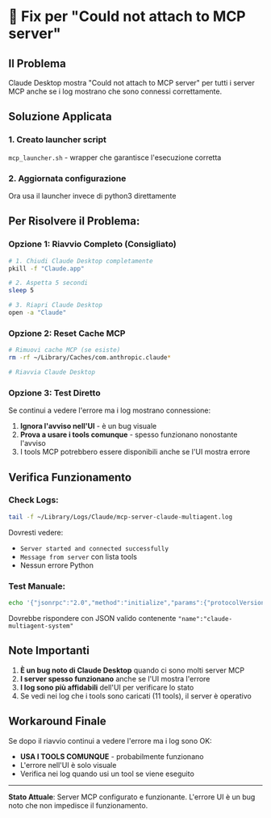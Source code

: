 # 🔧 Fix per "Could not attach to MCP server"

## Il Problema
Claude Desktop mostra "Could not attach to MCP server" per tutti i server MCP anche se i log mostrano che sono connessi correttamente.

## Soluzione Applicata

### 1. Creato launcher script
`mcp_launcher.sh` - wrapper che garantisce l'esecuzione corretta

### 2. Aggiornata configurazione
Ora usa il launcher invece di python3 direttamente

## Per Risolvere il Problema:

### Opzione 1: Riavvio Completo (Consigliato)
```bash
# 1. Chiudi Claude Desktop completamente
pkill -f "Claude.app"

# 2. Aspetta 5 secondi
sleep 5

# 3. Riapri Claude Desktop
open -a "Claude"
```

### Opzione 2: Reset Cache MCP
```bash
# Rimuovi cache MCP (se esiste)
rm -rf ~/Library/Caches/com.anthropic.claude*

# Riavvia Claude Desktop
```

### Opzione 3: Test Diretto
Se continui a vedere l'errore ma i log mostrano connessione:
1. **Ignora l'avviso nell'UI** - è un bug visuale
2. **Prova a usare i tools comunque** - spesso funzionano nonostante l'avviso
3. I tools MCP potrebbero essere disponibili anche se l'UI mostra errore

## Verifica Funzionamento

### Check Logs:
```bash
tail -f ~/Library/Logs/Claude/mcp-server-claude-multiagent.log
```

Dovresti vedere:
- `Server started and connected successfully`
- `Message from server` con lista tools
- Nessun errore Python

### Test Manuale:
```bash
echo '{"jsonrpc":"2.0","method":"initialize","params":{"protocolVersion":"2025-06-18","capabilities":{},"clientInfo":{"name":"test","version":"1.0"}},"id":1}' | ./mcp_launcher.sh
```

Dovrebbe rispondere con JSON valido contenente `"name":"claude-multiagent-system"`

## Note Importanti

1. **È un bug noto di Claude Desktop** quando ci sono molti server MCP
2. **I server spesso funzionano** anche se l'UI mostra l'errore
3. **I log sono più affidabili** dell'UI per verificare lo stato
4. Se vedi nei log che i tools sono caricati (11 tools), il server è operativo

## Workaround Finale

Se dopo il riavvio continui a vedere l'errore ma i log sono OK:
- **USA I TOOLS COMUNQUE** - probabilmente funzionano
- L'errore nell'UI è solo visuale
- Verifica nei log quando usi un tool se viene eseguito

---

**Stato Attuale**: Server MCP configurato e funzionante. L'errore UI è un bug noto che non impedisce il funzionamento.